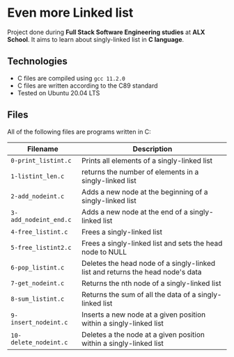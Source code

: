 # Even more Linked list 
Project done during **Full Stack Software Engineering studies** at **ALX School**. It aims to learn about singly-linked list in **C language**.

## Technologies
* C files are compiled using `gcc 11.2.0`
* C files are written according to the C89 standard
* Tested on Ubuntu 20.04 LTS

## Files
All of the following files are programs written in C:

| Filename | Description |
| -------- | ----------- |
| `0-print_listint.c` | Prints all elements of a singly-linked list |
| `1-listint_len.c` | returns the number of elements in a singly-linked list |
| `2-add_nodeint.c` | Adds a new node at the beginning of a singly-linked list |
| `3-add_nodeint_end.c` | Adds a new node at the end of a singly-linked list |
| `4-free_listint.c` | Frees a singly-linked list |
| `5-free_listint2.c` | Frees a singly-linked list and sets the head node to NULL |
| `6-pop_listint.c` | Deletes the head node of a singly-linked list and returns the head node's data |
| `7-get_nodeint.c` | Returns the nth node of a singly-linked list |
| `8-sum_listint.c` | Returns the sum of all the data of a singly-linked list |
| `9-insert_nodeint.c` | Inserts a new node at a given position within a singly-linked list |
| `10-delete_nodeint.c` | Deletes a the node at a given position within a singly-linked list |
